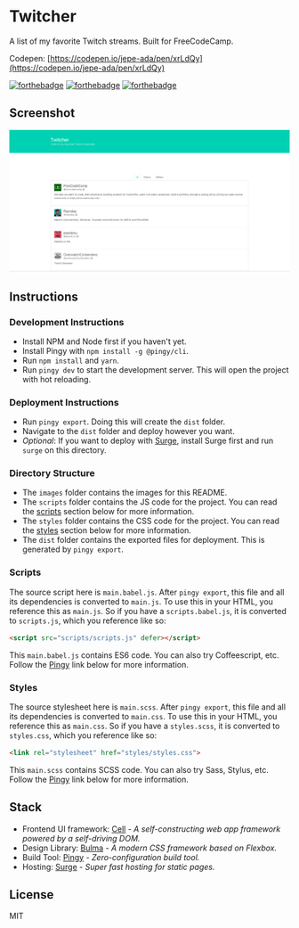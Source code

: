 # Twitcher
A list of my favorite Twitch streams. Built for FreeCodeCamp.

Codepen: [https://codepen.io/jepe-ada/pen/xrLdQy](https://codepen.io/jepe-ada/pen/xrLdQy)

[![forthebadge](http://forthebadge.com/images/badges/fuck-it-ship-it.svg)](http://forthebadge.com)
[![forthebadge](http://forthebadge.com/images/badges/gluten-free.svg)](http://forthebadge.com)
[![forthebadge](http://forthebadge.com/images/badges/built-with-love.svg)](http://forthebadge.com)

## Screenshot
![Twitcher Screenshot](images/twitcher.png)

## Instructions

### Development Instructions
- Install NPM and Node first if you haven't yet.
- Install Pingy with `npm install -g @pingy/cli`.
- Run `npm install` and `yarn`.
- Run `pingy dev` to start the development server. This will open the project with hot reloading.

### Deployment Instructions
- Run `pingy export`. Doing this will create the `dist` folder.
- Navigate to the `dist` folder and deploy however you want.
- *Optional*: If you want to deploy with [Surge](#stack), install Surge first and run `surge` on this directory.

### Directory Structure
- The `images` folder contains the images for this README.
- The `scripts` folder contains the JS code for the project. You can read the [scripts](#scripts) section below for more information.
- The `styles` folder contains the CSS code for the project. You can read the [styles](#styles) section below for more information.
- The `dist` folder contains the exported files for deployment. This is generated by `pingy export`.

### Scripts
The source script here is `main.babel.js`.
After `pingy export`, this file and all its dependencies is converted to `main.js`.
To use this in your HTML, you reference this as `main.js`.
So if you have a `scripts.babel.js`, it is converted to `scripts.js`, which you reference like so:
```html
<script src="scripts/scripts.js" defer></script>
```
This `main.babel.js` contains ES6 code. You can also try Coffeescript, etc.
Follow the [Pingy](#stack) link below for more information.

### Styles
The source stylesheet here is `main.scss`.
After `pingy export`, this file and all its dependencies is converted to `main.css`.
To use this in your HTML, you reference this as `main.css`.
So if you have a `styles.scss`, it is converted to `styles.css`, which you reference like so:
```html
<link rel="stylesheet" href="styles/styles.css">
```
This `main.scss` contains SCSS code. You can also try Sass, Stylus, etc.
Follow the [Pingy](#stack) link below for more information.

## Stack
- Frontend UI framework: [Cell](https://www.celljs.org/) - *A self-constructing web app framework powered by a self-driving DOM.*
- Design Library: [Bulma](http://bulma.io/) - *A modern CSS framework based on Flexbox.*
- Build Tool: [Pingy](https://pin.gy/cli/) - *Zero-configuration build tool.*
- Hosting: [Surge](http://surge.sh/) - *Super fast hosting for static pages.*

## License
MIT
